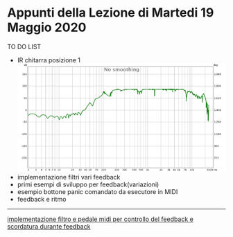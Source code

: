 # Appunti della Lezione di Martedi 19 Maggio 2020

TO DO LIST
- IR chitarra posizione 1 ![ir chitarra posizione 1](Classica_Attuatore_Posizione_1_Cal.jpg)
- implementazione filtri vari feedback
- primi esempi di sviluppo per feedback(variazioni)
- esempio bottone panic comandato da esecutore in MIDI
- feedback e ritmo
------------
[implementazione filtro e pedale midi per controllo del feedback e scordatura durante feedback](https://youtu.be/7BwwTopM3Ek)
